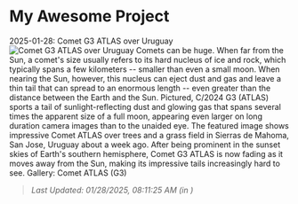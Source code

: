 # My Awesome Project

<!-- APOD Start -->
2025-01-28: Comet G3 ATLAS over Uruguay
![Comet G3 ATLAS over Uruguay](https://apod.nasa.gov/apod/image/2501/AtlasFields_Salazar_1080.jpg)
Comets can be huge. When far from the Sun, a comet's size usually refers to its hard nucleus of ice and rock, which typically spans a few kilometers -- smaller than even a small moon. When nearing the Sun, however, this nucleus can eject dust and gas and leave a thin tail that can spread to an enormous length -- even greater than the distance between the Earth and the Sun. Pictured, C/2024 G3 (ATLAS) sports a tail of sunlight-reflecting dust and glowing gas that spans several times the apparent size of a full moon, appearing even larger on long duration camera images than to the unaided eye. The featured image shows impressive Comet ATLAS over trees and a grass field in Sierras de Mahoma, San Jose, Uruguay about a week ago.  After being prominent in the sunset skies of Earth's southern hemisphere, Comet G3 ATLAS is now fading as it moves away from the Sun, making its impressive tails increasingly hard to see.    Gallery: Comet ATLAS (G3)
> _Last Updated: 01/28/2025, 08:11:25 AM (in )_
<!-- APOD End -->
